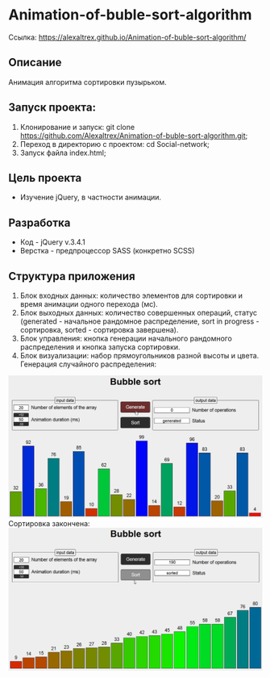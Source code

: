 # Animation-of-buble-sort-algorithm
Ссылка: https://alexaltrex.github.io/Animation-of-buble-sort-algorithm/

## Описание
Анимация алгоритма сортировки пузырьком.

## Запуск проекта:
1. Клонирование и запуск: git clone https://github.com/Alexaltrex/Animation-of-buble-sort-algorithm.git;
2. Переход в директорию с проектом: cd Social-network;
3. Запуск файла index.html;

## Цель проекта
* Изучение jQuery, в частности анимации.

## Разработка
* Код - jQuery v.3.4.1
* Верстка - предпроцессор SASS (конкретно SCSS)

## Структура приложения
1. Блок входных данных: количество элементов для сортировки и время анимации одного перехода (мс).
2. Блок выходных данных: количество совершенных операций, статус (generated - начальное рандомное распределение, sort in progress - сортировка, sorted - сортировка завершена).
3. Блок управления: кнопка генерации начального рандомного распределения и кнопка запуска сортировки.
4. Блок визуализации: набор прямоугольников разной высоты и цвета.
Генерация случайного распределения:
<img src="assets/generated.jpg" width="800">
Сортировка закончена:
<img src="assets/sorted.jpg" width="800">
 
